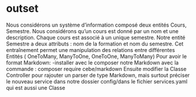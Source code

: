 # outset
Nous considérons un système d’information composé deux entités Cours, Semestre.
Nous considérons qu’un cours est donné par un nom et une description. Chaque cours est associé
à un unique semestre. Notre entité Semestre a deux attributs : nom de la formation et nom du semestre.
Cet entraînement permet une manipulation des relations entre différentes Entités ( OneToMany, ManyToOne, OneToOne, ManyToMany) 
Pour avoir le format Markdown:
-installer avec le composer notre Markdown avec la commande :
composer require cebe/markdown
Ensuite modifier la Classe Controller pour rajouter un parser de type Markdown, mais surtout préciser le nouveau service
dans notre dossier config/dans le fichier services.yaml qui est aussi une Classe
